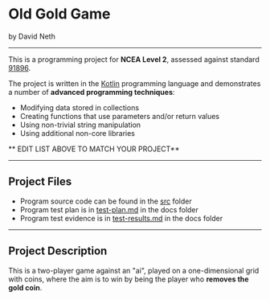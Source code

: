# Old Gold Game

by David Neth

---

This is a programming project for **NCEA Level 2**, assessed against standard [91896](docs/as91896.pdf).

The project is written in the [Kotlin](https://kotlinlang.org) programming language and demonstrates a number of **advanced programming techniques**:
- Modifying data stored in collections
- Creating functions that use parameters and/or return values
- Using non-trivial string manipulation
- Using additional non-core libraries

** EDIT LIST ABOVE TO MATCH YOUR PROJECT**

---

## Project Files

- Program source code can be found in the [src](src/) folder
- Program test plan is in [test-plan.md](docs/test-plan.md) in the docs folder
- Program test evidence is in [test-results.md](docs/test-results.md) in the docs folder

---

## Project Description

This is a two-player game against an "ai", played on a one-dimensional grid with coins, where the aim is to win by being the player who **removes the gold coin**. 



